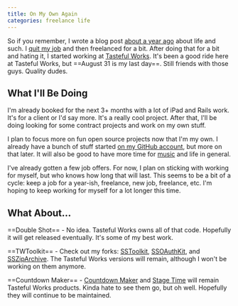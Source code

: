 ```yaml
---
title: On My Own Again
categories: freelance life
---
```


So if you remember, I wrote a blog post [about a year ago](http://samsoff.es/posts/moving-to-dallas) about life and such. I [quit my job](http://samsoff.es/posts/i-dont-have-a-boss-anymore) and then freelanced for a bit. After doing that for a bit and hating it, I started working at [Tasteful Works](http://tastefulworks.com). It's been a good ride here at Tasteful Works, but ==August 31 is my last day==. Still friends with those guys. Quality dudes.

## What I'll Be Doing

I'm already booked for the next 3+ months with a lot of iPad and Rails work. It's for a client or I'd say more. It's a really cool project. After that, I'll be doing looking for some contract projects and work on my own stuff.

I plan to focus more on fun open source projects now that I'm my own. I already have a bunch of stuff started [on my GitHub account](http://github.com/soffes), but more on that later. It will also be good to have more time for [music](http://soff.es/music) and life in general.

I've already gotten a few job offers. For now, I plan on sticking with working for myself, but who knows how long that will last. This seems to be a bit of a cycle: keep a job for a year-ish, freelance, new job, freelance, etc. I'm hoping to keep working for myself for a lot longer this time.

## What About...

==Double Shot== - No idea. Tasteful Works owns all of that code. Hopefully it will get released eventually. It's some of my best work.

==TWToolkit== - Check out my forks: [SSToolkit](http://github.com/soffes/sstoolkit), [SSOAuthKit](http://github.com/soffes/ssoauthkit), and [SSZipArchive](http://github.com/soffes/ssziparchive). The Tasteful Works versions will remain, although I won't be working on them anymore.

==Countdown Maker== - [Countdown Maker](http://tastefulworks.com/countdown-maker) and [Stage Time](http://tastefulworks.com/stage-time) will remain Tasteful Works products. Kinda hate to see them go, but oh well. Hopefully they will continue to be maintained.
